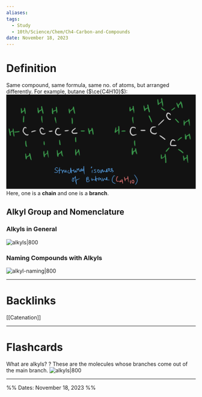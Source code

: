 ```yaml
---
aliases: 
tags:
  - Study
  - 10th/Science/Chem/Ch4-Carbon-and-Compounds
date: November 18, 2023
---
```

# Definition
Same compound, same formula, same no. of atoms, but arranged differently.
For example, butane ($\ce{C4H10}$):
![Pasted image 20231116205251.png](assets/pasted-image-20231116205251-54fed2ae510719c1b97ce173187e78c3.png)
Here, one is a **chain** and one is a **branch**.
## Alkyl Group and Nomenclature
### Alkyls in General
![alkyls|800]()
### Naming Compounds with Alkyls
![alkyl-naming|800]()

---
# Backlinks
[[Catenation]]

---
# Flashcards

What are alkyls?
?
These are the molecules whose branches come out of the main branch.
![alkyls|800]()
<!--SR:!2024-03-29,67,260-->

---

%%
Dates: November 18, 2023
%%